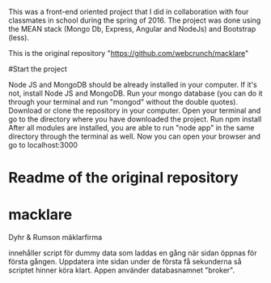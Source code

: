 This was a front-end oriented project that I did in collaboration with four classmates in school during the spring of 2016.
The project was done using the MEAN stack (Mongo Db, Express, Angular and NodeJs) and Bootstrap (less).

This is the original repository "https://github.com/webcrunch/macklare"

#Start the project

Node JS and MongoDB should be already installed in your computer. If it's not, install Node JS and MongoDB.
Run your mongo database (you can do it through your terminal and run "mongod" without the double quotes).
Download or clone the repository in your computer.
Open your terminal and go to the directory where you have downloaded the project.
Run npm install
After all modules are installed, you are able to run "node app" in the same directory through the terminal as well.
Now you can open your browser and go to localhost:3000 

# Readme of the original repository
# macklare
Dyhr & Rumson mäklarfirma

innehåller script för dummy data som laddas en gång när sidan öppnas för första gången. Uppdatera inte sidan under de första få sekunderna så scriptet hinner köra klart. Appen använder databasnamnet "broker".
